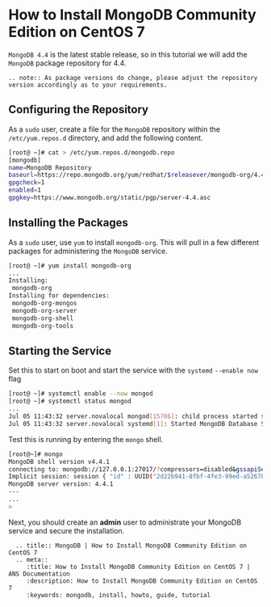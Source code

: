# How to Install MongoDB Community Edition on CentOS 7

`MongoDB 4.4` is the latest stable release, so in this tutorial we will add the `MongoDB` package repository for 4.4.

```eval_rst
.. note:: As package versions do change, please adjust the repository version accordingly as to your requirements.
```
## Configuring the Repository

As a `sudo` user, create a file for the `MongoDB` repository within the `/etc/yum.repos.d` directory, and add the following content.

```bash
[root@ ~]# cat > /etc/yum.repos.d/mongodb.repo
[mongodb]
name=MongoDB Repository
baseurl=https://repo.mongodb.org/yum/redhat/$releasever/mongodb-org/4.4/x86_64/
gpgcheck=1
enabled=1
gpgkey=https://www.mongodb.org/static/pgp/server-4.4.asc
```

## Installing the Packages

As a `sudo` user, use `yum` to install `mongodb-org`. This will pull in a few different packages for administering the `MongoDB` service.

```bash
[root@ ~]# yum install mongodb-org
...
Installing:
 mongodb-org
Installing for dependencies:
 mongodb-org-mongos
 mongodb-org-server
 mongodb-org-shell
 mongodb-org-tools
```

## Starting the Service

Set this to start on boot and start the service with the `systemd` `--enable now` flag

```bash
[root@ ~]# systemctl enable --now mongod
[root@ ~]# systemctl status mongod
...
Jul 05 11:43:32 server.novalocal mongod[15786]: child process started successfully, parent exiting
Jul 05 11:43:32 server.novalocal systemd[1]: Started MongoDB Database Server.
```

Test this is running by entering the `mongo` shell.

```bash
[root@~]# mongo
MongoDB shell version v4.4.1
connecting to: mongodb://127.0.0.1:27017/?compressors=disabled&gssapiServiceName=mongodb
Implicit session: session { "id" : UUID("2d22b941-8fbf-4fe3-99ed-a52678e22097") }
MongoDB server version: 4.4.1
---
...
>
```

Next, you should create an **admin** user to administrate your MongoDB service and secure the installation.

```eval_rst
  .. title:: MongoDB | How to Install MongoDB Community Edition on CentOS 7
  .. meta::
     :title: How to Install MongoDB Community Edition on CentOS 7 | ANS Documentation
     :description: How to Install MongoDB Community Edition on CentOS 7
     :keywords: mongodb, install, howto, guide, tutorial
```
